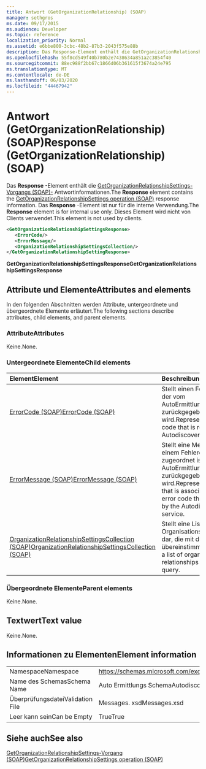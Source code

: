 ```yaml
---
title: Antwort (GetOrganizationRelationship) (SOAP)
manager: sethgros
ms.date: 09/17/2015
ms.audience: Developer
ms.topic: reference
localization_priority: Normal
ms.assetid: e6bbe800-3cbc-48b2-87b3-2043f575e88b
description: Das Response-Element enthält die GetOrganizationRelationshipSettings-Vorgangs (SOAP)-Antwortinformationen. Das Response-Element ist nur für die interne Verwendung. Dieses Element wird nicht von Clients verwendet.
ms.openlocfilehash: 55f8cd549f40b780b2e7438634a851a2c3854f40
ms.sourcegitcommit: 88ec988f2bb67c1866d06b361615f3674a24e795
ms.translationtype: MT
ms.contentlocale: de-DE
ms.lasthandoff: 06/03/2020
ms.locfileid: "44467942"
---
```

# <a name="response-getorganizationrelationship-soap"></a><span data-ttu-id="0c7d4-105">Antwort (GetOrganizationRelationship) (SOAP)</span><span class="sxs-lookup"><span data-stu-id="0c7d4-105">Response (GetOrganizationRelationship) (SOAP)</span></span>

<span data-ttu-id="0c7d4-106">Das **Response** -Element enthält die [GetOrganizationRelationshipSettings-Vorgangs (SOAP)-](getorganizationrelationshipsettings-operation-soap.md) Antwortinformationen.</span><span class="sxs-lookup"><span data-stu-id="0c7d4-106">The **Response** element contains the [GetOrganizationRelationshipSettings operation (SOAP)](getorganizationrelationshipsettings-operation-soap.md) response information.</span></span> <span data-ttu-id="0c7d4-107">Das **Response** -Element ist nur für die interne Verwendung.</span><span class="sxs-lookup"><span data-stu-id="0c7d4-107">The **Response** element is for internal use only.</span></span> <span data-ttu-id="0c7d4-108">Dieses Element wird nicht von Clients verwendet.</span><span class="sxs-lookup"><span data-stu-id="0c7d4-108">This element is not used by clients.</span></span> 
  
```XML
<GetOrganizationRelationshipSettingsResponse>
   <ErrorCode/>
   <ErrorMessage/>
   <OrganizationRelationshipSettingsCollection/>
</GetOrganizationRelationshipSettingResponse>
```

 <span data-ttu-id="0c7d4-109">**GetOrganizationRelationshipSettingsResponse**</span><span class="sxs-lookup"><span data-stu-id="0c7d4-109">**GetOrganizationRelationshipSettingsResponse**</span></span>
## <a name="attributes-and-elements"></a><span data-ttu-id="0c7d4-110">Attribute und Elemente</span><span class="sxs-lookup"><span data-stu-id="0c7d4-110">Attributes and elements</span></span>

<span data-ttu-id="0c7d4-111">In den folgenden Abschnitten werden Attribute, untergeordnete und übergeordnete Elemente erläutert.</span><span class="sxs-lookup"><span data-stu-id="0c7d4-111">The following sections describe attributes, child elements, and parent elements.</span></span>
  
### <a name="attributes"></a><span data-ttu-id="0c7d4-112">Attribute</span><span class="sxs-lookup"><span data-stu-id="0c7d4-112">Attributes</span></span>

<span data-ttu-id="0c7d4-113">Keine.</span><span class="sxs-lookup"><span data-stu-id="0c7d4-113">None.</span></span>
  
### <a name="child-elements"></a><span data-ttu-id="0c7d4-114">Untergeordnete Elemente</span><span class="sxs-lookup"><span data-stu-id="0c7d4-114">Child elements</span></span>

|<span data-ttu-id="0c7d4-115">**Element**</span><span class="sxs-lookup"><span data-stu-id="0c7d4-115">**Element**</span></span>|<span data-ttu-id="0c7d4-116">**Beschreibung**</span><span class="sxs-lookup"><span data-stu-id="0c7d4-116">**Description**</span></span>|
|:-----|:-----|
|[<span data-ttu-id="0c7d4-117">ErrorCode (SOAP)</span><span class="sxs-lookup"><span data-stu-id="0c7d4-117">ErrorCode (SOAP)</span></span>](errorcode-soap.md) <br/> |<span data-ttu-id="0c7d4-118">Stellt einen Fehlercode dar, der vom AutoErmittlungsdienst zurückgegeben wird.</span><span class="sxs-lookup"><span data-stu-id="0c7d4-118">Represents an error code that is returned by the Autodiscover service.</span></span>  <br/> |
|[<span data-ttu-id="0c7d4-119">ErrorMessage (SOAP)</span><span class="sxs-lookup"><span data-stu-id="0c7d4-119">ErrorMessage (SOAP)</span></span>](errormessage-soap.md) <br/> |<span data-ttu-id="0c7d4-120">Stellt eine Meldung dar, die einem Fehlercode zugeordnet ist, der vom AutoErmittlungsdienst zurückgegeben wird.</span><span class="sxs-lookup"><span data-stu-id="0c7d4-120">Represents a message that is associated with an error code that is returned by the Autodiscover service.</span></span>  <br/> |
|[<span data-ttu-id="0c7d4-121">OrganizationRelationshipSettingsCollection (SOAP)</span><span class="sxs-lookup"><span data-stu-id="0c7d4-121">OrganizationRelationshipSettingsCollection (SOAP)</span></span>](organizationrelationshipsettingscollection-soap.md) <br/> |<span data-ttu-id="0c7d4-122">Stellt eine Liste von Organisationsbeziehungen dar, die mit der Abfrage übereinstimmen.</span><span class="sxs-lookup"><span data-stu-id="0c7d4-122">Represents a list of organization relationships that match the query.</span></span>  <br/> |
   
### <a name="parent-elements"></a><span data-ttu-id="0c7d4-123">Übergeordnete Elemente</span><span class="sxs-lookup"><span data-stu-id="0c7d4-123">Parent elements</span></span>

<span data-ttu-id="0c7d4-124">Keine.</span><span class="sxs-lookup"><span data-stu-id="0c7d4-124">None.</span></span>
  
## <a name="text-value"></a><span data-ttu-id="0c7d4-125">Textwert</span><span class="sxs-lookup"><span data-stu-id="0c7d4-125">Text value</span></span>

<span data-ttu-id="0c7d4-126">Keine.</span><span class="sxs-lookup"><span data-stu-id="0c7d4-126">None.</span></span>
  
## <a name="element-information"></a><span data-ttu-id="0c7d4-127">Informationen zu Elementen</span><span class="sxs-lookup"><span data-stu-id="0c7d4-127">Element information</span></span>

|||
|:-----|:-----|
|<span data-ttu-id="0c7d4-128">Namespace</span><span class="sxs-lookup"><span data-stu-id="0c7d4-128">Namespace</span></span>  <br/> |https://schemas.microsoft.com/exchange/2010/Autodiscover  <br/> |
|<span data-ttu-id="0c7d4-129">Name des Schemas</span><span class="sxs-lookup"><span data-stu-id="0c7d4-129">Schema Name</span></span>  <br/> |<span data-ttu-id="0c7d4-130">Auto Ermittlungs Schema</span><span class="sxs-lookup"><span data-stu-id="0c7d4-130">Autodiscover schema</span></span>  <br/> |
|<span data-ttu-id="0c7d4-131">Überprüfungsdatei</span><span class="sxs-lookup"><span data-stu-id="0c7d4-131">Validation File</span></span>  <br/> |<span data-ttu-id="0c7d4-132">Messages. xsd</span><span class="sxs-lookup"><span data-stu-id="0c7d4-132">Messages.xsd</span></span>  <br/> |
|<span data-ttu-id="0c7d4-133">Leer kann sein</span><span class="sxs-lookup"><span data-stu-id="0c7d4-133">Can be Empty</span></span>  <br/> |<span data-ttu-id="0c7d4-134">True</span><span class="sxs-lookup"><span data-stu-id="0c7d4-134">True</span></span>  <br/> |
   
## <a name="see-also"></a><span data-ttu-id="0c7d4-135">Siehe auch</span><span class="sxs-lookup"><span data-stu-id="0c7d4-135">See also</span></span>



[<span data-ttu-id="0c7d4-136">GetOrganizationRelationshipSettings-Vorgang (SOAP)</span><span class="sxs-lookup"><span data-stu-id="0c7d4-136">GetOrganizationRelationshipSettings operation (SOAP)</span></span>](getorganizationrelationshipsettings-operation-soap.md)

